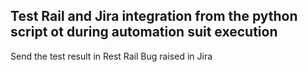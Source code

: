 ## Test Rail and Jira integration from the python script ot during automation suit execution    
Send the test result in Rest Rail
Bug raised in Jira
